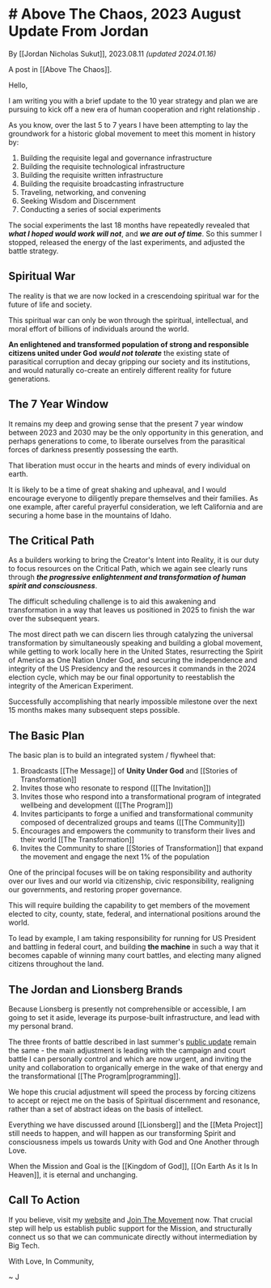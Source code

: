 # # Above The Chaos, 2023 August Update From Jordan

By [[Jordan Nicholas Sukut]], 2023.08.11 _(updated 2024.01.16)_

A post in [[Above The Chaos]].

Hello, 

I am writing you with a brief update to the 10 year strategy and plan we are pursuing to kick off a new era of human cooperation and right relationship . 

As you know, over the last 5 to 7 years I have been attempting to lay the groundwork for a historic global movement to meet this moment in history by: 

1. Building the requisite legal and governance infrastructure  
2. Building the requisite technological infrastructure  
3. Building the requisite written infrastructure  
4. Building the requisite broadcasting infrastructure  
5. Traveling, networking, and convening  
6. Seeking Wisdom and Discernment  
7. Conducting a series of social experiments  

The social experiments the last 18 months have repeatedly revealed that ***what I hoped would work will not***, and ***we are out of time***. So this summer I stopped, released the energy of the last experiments, and adjusted the battle strategy. 

## Spiritual War    

The reality is that we are now locked in a crescendoing spiritual war for the future of life and society. 

This spiritual war can only be won through the spiritual, intellectual, and moral effort of billions of individuals around the world. 

**An enlightened and transformed population of strong and responsible citizens united under God** ***would not tolerate*** the existing state of parasitical corruption and decay gripping our society and its institutions, and would naturally co-create an entirely different reality for future generations. 

## The 7 Year Window 

It remains my deep and growing sense that the present 7 year window between 2023 and 2030 may be the only opportunity in this generation, and perhaps generations to come, to liberate ourselves from the parasitical forces of darkness presently possessing the earth.

That liberation must occur in the hearts and minds of every individual on earth. 

It is likely to be a time of great shaking and upheaval, and I would encourage everyone to diligently prepare themselves and their families. As one example, after careful prayerful consideration, we left California and are securing a home base in the mountains of Idaho.

## The Critical Path 

As a builders working to bring the Creator's Intent into Reality, it is our duty to focus resources on the Critical Path, which we again see clearly runs through ***the progressive enlightenment and transformation of human spirit and consciousness***.  

The difficult scheduling challenge is to aid this awakening and transformation in a way that leaves us positioned in 2025 to finish the war over the subsequent years. 

The most direct path we can discern lies through catalyzing the universal transformation by simultaneously speaking and building a global movement, while getting to work locally here in the United States, resurrecting the Spirit of America as One Nation Under God, and securing the independence and integrity of the US Presidency and the resources it commands in the 2024 election cycle, which may be our final opportunity to reestablish the integrity of the American Experiment. 

Successfully accomplishing that nearly impossible milestone over the next 15 months makes many subsequent steps possible. 
## The Basic Plan 

The basic plan is to build an integrated  system / flywheel that: 

1. Broadcasts [[The Message]] of **Unity Under God** and [[Stories of Transformation]]  
2. Invites those who resonate to respond ([[The Invitation]])  
3. Invites those who respond into a transformational program of integrated wellbeing and development ([[The Program]])  
4. Invites participants to forge a unified and transformational community composed of decentralized groups and teams ([[The Community]])  
5. Encourages and empowers the community to transform their lives and their world [[The Transformation]]  
6. Invites the Community to share [[Stories of Transformation]] that expand the movement and engage the next 1% of the population  

One of the principal focuses will be on taking responsibility and authority over our lives and our world via citizenship, civic responsibility, realigning our governments, and restoring proper governance. 

This will require building the capability to get members of the movement elected to city, county, state, federal, and international positions around the world. 

To lead by example, I am taking responsibility for running for US President and battling in federal court, and building **the machine** in such a way that it becomes capable of winning many court battles, and electing many aligned citizens throughout the land. 

## The Jordan and Lionsberg Brands

Because Lionsberg is presently not comprehensible or accessible, I am going to set it aside, leverage its purpose-built infrastructure, and lead with my personal brand. 

The three fronts of battle described in last summer's [public update](https://lionsberg.wiki/lionsberg_wiki_blogs/jordan_nicholas/above_the_chaos,_2022.07.16_public_update) remain the same - the main adjustment is leading with the campaign and court battle I can personally control and which are now urgent, and inviting the unity and collaboration to organically emerge in the wake of that energy and the transformational [[The Program|programming]]. 

We hope this crucial adjustment will speed the process by forcing citizens to accept or reject me on the basis of Spiritual discernment and resonance, rather than a set of abstract ideas on the basis of intellect. 

Everything we have discussed around [[Lionsberg]] and the [[Meta Project]] still needs to happen, and will happen as our transforming Spirit and consciousness impels us towards Unity with God and One Another through Love. 

When the Mission and Goal is the [[Kingdom of God]], [[On Earth As it Is In Heaven]], it is eternal and unchanging. 

## Call To Action 

If you believe, visit my [website](https://jordannicholas.org) and [Join The Movement](https://jordannicholas.org/join_the_movement) now. That crucial step will help us establish public support for the Mission, and structurally connect us so that we can communicate directly without intermediation by Big Tech. 

With Love, In Community, 

~ J 